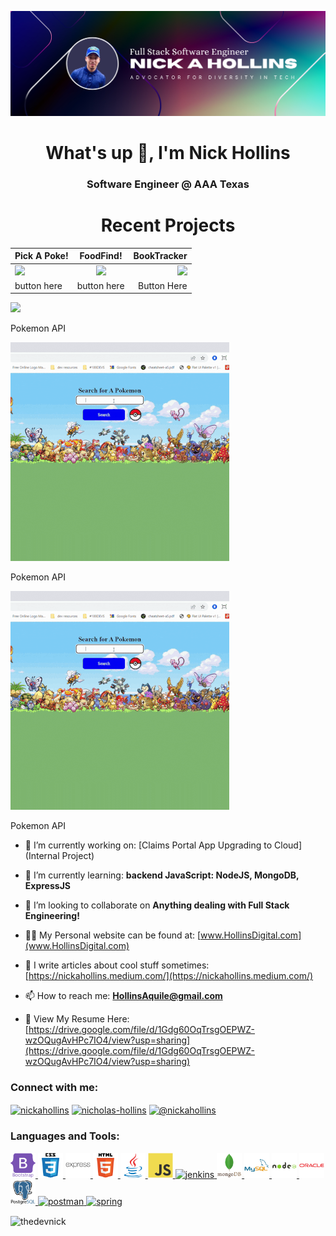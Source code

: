 <p align="center">
  <img src="https://github.com/TheDevNick/images/blob/main/OfficialHeader.png">
</p>

<h1 align="center">What's up 👋, I'm Nick Hollins</h1>
<h3 align="center">Software Engineer @ AAA Texas</h3>

<h1 align="center">Recent Projects</h1>

| Pick A Poke!        | FoodFind!          | BookTracker  |
| ------------- |:-------------:| -----:|
| <img src="https://media.giphy.com/media/XLqZiA6ywEmuSFikui/giphy.gif">     | <img src="https://media.giphy.com/media/XLqZiA6ywEmuSFikui/giphy.gif">  | <img src="https://media.giphy.com/media/XLqZiA6ywEmuSFikui/giphy.gif">  |
| button here      | button here      |   Button Here |
<div>
<img src="https://media.giphy.com/media/XLqZiA6ywEmuSFikui/giphy.gif">
  <p> Pokemon API </p>
</div>

<div>
<img src="https://github.com/TheDevNick/images/blob/main/PokemonAPI.gif">
  <p> Pokemon API </p>
</div>

<div>
<img src="https://github.com/TheDevNick/images/blob/main/PokemonAPI.gif">
  <p> Pokemon API </p>
</div>

- 🔭 I’m currently working on: [Claims Portal App Upgrading to Cloud](Internal Project)

- 🌱 I’m currently learning: **backend JavaScript: NodeJS, MongoDB, ExpressJS**

- 👯 I’m looking to collaborate on **Anything dealing with Full Stack Engineering!**

- 👨‍💻 My Personal website can be found at: [www.HollinsDigital.com](www.HollinsDigital.com)

- 📝 I write articles about cool stuff sometimes: [https://nickahollins.medium.com/](https://nickahollins.medium.com/)

- 📫 How to reach me: **HollinsAquile@gmail.com**

- 📄 View My Resume Here: [https://drive.google.com/file/d/1Gdg60OqTrsgOEPWZ-wzOQugAvHPc7IO4/view?usp=sharing](https://drive.google.com/file/d/1Gdg60OqTrsgOEPWZ-wzOQugAvHPc7IO4/view?usp=sharing)

<h3 align="left">Connect with me:</h3>
<p align="left">
<a href="https://twitter.com/nickahollins" target="blank"><img align="center" src="https://raw.githubusercontent.com/rahuldkjain/github-profile-readme-generator/master/src/images/icons/Social/twitter.svg" alt="nickahollins" height="30" width="40" /></a>
<a href="https://linkedin.com/in/nicholas-hollins" target="blank"><img align="center" src="https://raw.githubusercontent.com/rahuldkjain/github-profile-readme-generator/master/src/images/icons/Social/linked-in-alt.svg" alt="nicholas-hollins" height="30" width="40" /></a>
<a href="https://medium.com/@nickahollins" target="blank"><img align="center" src="https://raw.githubusercontent.com/rahuldkjain/github-profile-readme-generator/master/src/images/icons/Social/medium.svg" alt="@nickahollins" height="30" width="40" /></a>
</p>

<h3 align="left">Languages and Tools:</h3>
<p align="left"> <a href="https://getbootstrap.com" target="_blank" rel="noreferrer"> <img src="https://raw.githubusercontent.com/devicons/devicon/master/icons/bootstrap/bootstrap-plain-wordmark.svg" alt="bootstrap" width="40" height="40"/> </a> <a href="https://www.w3schools.com/css/" target="_blank" rel="noreferrer"> <img src="https://raw.githubusercontent.com/devicons/devicon/master/icons/css3/css3-original-wordmark.svg" alt="css3" width="40" height="40"/> </a> <a href="https://expressjs.com" target="_blank" rel="noreferrer"> <img src="https://raw.githubusercontent.com/devicons/devicon/master/icons/express/express-original-wordmark.svg" alt="express" width="40" height="40"/> </a> <a href="https://www.w3.org/html/" target="_blank" rel="noreferrer"> <img src="https://raw.githubusercontent.com/devicons/devicon/master/icons/html5/html5-original-wordmark.svg" alt="html5" width="40" height="40"/> </a> <a href="https://www.java.com" target="_blank" rel="noreferrer"> <img src="https://raw.githubusercontent.com/devicons/devicon/master/icons/java/java-original.svg" alt="java" width="40" height="40"/> </a> <a href="https://developer.mozilla.org/en-US/docs/Web/JavaScript" target="_blank" rel="noreferrer"> <img src="https://raw.githubusercontent.com/devicons/devicon/master/icons/javascript/javascript-original.svg" alt="javascript" width="40" height="40"/> </a> <a href="https://www.jenkins.io" target="_blank" rel="noreferrer"> <img src="https://www.vectorlogo.zone/logos/jenkins/jenkins-icon.svg" alt="jenkins" width="40" height="40"/> </a> <a href="https://www.mongodb.com/" target="_blank" rel="noreferrer"> <img src="https://raw.githubusercontent.com/devicons/devicon/master/icons/mongodb/mongodb-original-wordmark.svg" alt="mongodb" width="40" height="40"/> </a> <a href="https://www.mysql.com/" target="_blank" rel="noreferrer"> <img src="https://raw.githubusercontent.com/devicons/devicon/master/icons/mysql/mysql-original-wordmark.svg" alt="mysql" width="40" height="40"/> </a> <a href="https://nodejs.org" target="_blank" rel="noreferrer"> <img src="https://raw.githubusercontent.com/devicons/devicon/master/icons/nodejs/nodejs-original-wordmark.svg" alt="nodejs" width="40" height="40"/> </a> <a href="https://www.oracle.com/" target="_blank" rel="noreferrer"> <img src="https://raw.githubusercontent.com/devicons/devicon/master/icons/oracle/oracle-original.svg" alt="oracle" width="40" height="40"/> </a> <a href="https://www.postgresql.org" target="_blank" rel="noreferrer"> <img src="https://raw.githubusercontent.com/devicons/devicon/master/icons/postgresql/postgresql-original-wordmark.svg" alt="postgresql" width="40" height="40"/> </a> <a href="https://postman.com" target="_blank" rel="noreferrer"> <img src="https://www.vectorlogo.zone/logos/getpostman/getpostman-icon.svg" alt="postman" width="40" height="40"/> </a> <a href="https://spring.io/" target="_blank" rel="noreferrer"> <img src="https://www.vectorlogo.zone/logos/springio/springio-icon.svg" alt="spring" width="40" height="40"/> </a> </p>

<p><img align="center" src="https://github-readme-streak-stats.herokuapp.com/?user=thedevnick&" alt="thedevnick" /></p>
